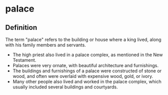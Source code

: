 # palace

## Definition

The term "palace" refers to the building or house where a king lived, along with his family members and servants.

* The high priest also lived in a palace complex, as mentioned in the New Testament.
* Palaces were very ornate, with beautiful architecture and furnishings.
* The buildings and furnishings of a palace were constructed of stone or wood, and often were overlaid with expensive wood, gold, or ivory.
* Many other people also lived and worked in the palace complex, which usually included several buildings and courtyards.